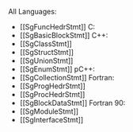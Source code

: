 All Languages:
- [[SgFuncHedrStmt]]
C:
- [[SgBasicBlockStmt]]
C++:
- [[SgClassStmt]]
- [[SgStructStmt]]
- [[SgUnionStmt]]
- [[SgEnumStmt]]
pC++:
- [[SgCollectionStmt]]
Fortran:
- [[SgProgHedrStmt]]
- [[SgProcHedrStmt]]
- [[SgBlockDataStmt]]
Fortran 90:
- [[SgModuleStmt]]
- [[SgInterfaceStmt]]